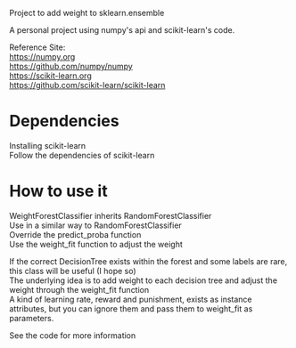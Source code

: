 Project to add weight to sklearn.ensemble

A personal project using numpy's api and scikit-learn's code.

Reference Site:   
https://numpy.org   
https://github.com/numpy/numpy   
https://scikit-learn.org   
https://github.com/scikit-learn/scikit-learn

# Dependencies
Installing scikit-learn   
Follow the dependencies of scikit-learn

# How to use it
WeightForestClassifier inherits RandomForestClassifier   
Use in a similar way to RandomForestClassifier   
Override the predict_proba function   
Use the weight_fit function to adjust the weight

If the correct DecisionTree exists within the forest and some labels are rare, this class will be useful (I hope so)   
The underlying idea is to add weight to each decision tree and adjust the weight through the weight_fit function   
A kind of learning rate, reward and punishment, exists as instance attributes, but you can ignore them and pass them to weight_fit as parameters.

See the code for more information
